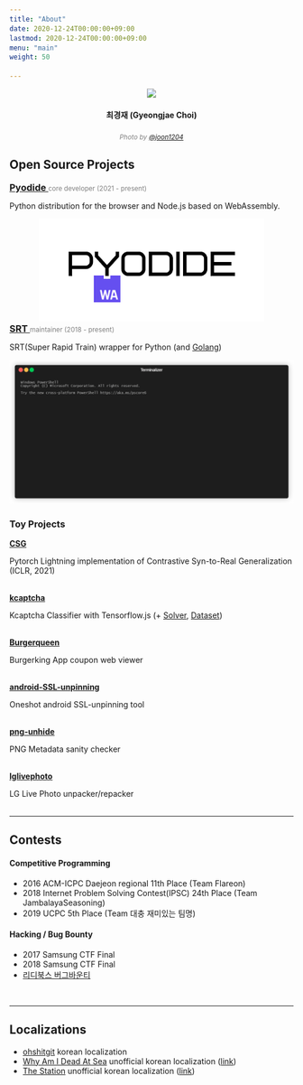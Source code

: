 ```yaml
---
title: "About"
date: 2020-12-24T00:00:00+09:00
lastmod: 2020-12-24T00:00:00+09:00
menu: "main"
weight: 50

---
```


<div style="text-align: center;">
	<div><img src="/assets/img/about/me-goodnight.jpeg" width="50%"/></div>
	<br/>
	<div>
		<strong>최경재 (Gyeongjae Choi)</strong>
	</div>
	<div style="display: flex; justify-content: center; font-size: 2rem;">
		<div style="margin: 10px 3px;">
			<a href="https://github.com/ryanking13" target="_blank">
				<i class="iconfont icon-github"></i>
			</a>
		</div>
		<div style="margin: 10px 3px;">
			<a href="https://www.linkedin.com/in/gyeongjae-choi-b259b0163" target="_blank">
				<i class="iconfont icon-linkedin"></i>
			</a>
		</div>
		<div style="margin: 10px 3px;">
			<a href="mailto:def6488@gmail.com" target="_blank">
				<i class="iconfont icon-email"></i>
			</a>
		</div>
		<div style="margin: 10px 3px;">
			<a href="https://www.slideshare.net/sihadan" target="_blank">
				<i class="iconfont icon-link"></i>
			</a>
		</div>
	</div>
	<div>
		<span style="color:grey"><small><i>Photo by <a href="https://instagram.com/joon1204">@joon1204</a></i></small></span>
	</div>
</div>

<!-- ## About me

> 대한민국 국방과학연구소에서 연구장교로 병역의 의무를 이행하고 있습니다.
> 
> 다양한 기술을 배우고 익히는 것을 좋아하고, 지식을 나누는 것을 중요하게 생각합니다.
> 
> 종종 알리고 싶은 주제에 대해 글을 씁니다. 또 흥미로운 글을 가끔 번역합니다.
>  -->

<!-- ## 👔 Work Experience

---

- **[Agency for Defense Development(국방과학연구소)](http://www.add.re.kr/)** <span style="color:grey"><small>2020.06 ~ </small></span>
	- Research Officer (과학기술전문사관)

- **[Multicampus](http://www.multicampus.com/)** <span style="color:grey"><small>2019 ~ 2020</small></span>
	- SSAFY(삼성 청년 SW 아카데미) Research Assistant

- **[Soteria Systems](http://www.soteria-sys.com/)** <span style="color:grey"><small>2018 ~ 2020</small></span>
	- Research Engineer <span style="color:grey"><small>2019 ~ 2020</small></span>
	- Intern <span style="color:grey"><small>2018 ~ 2018</small></span>
	

- **[Network Convergence & Security Lab](http://mmlab.snu.ac.kr/)** <span style="color:grey"><small>2018 ~ 2018</small></span>
	- Intern
	- _"[maTLS: How to Make TLS middlebox-aware?](https://www.ndss-symposium.org/wp-content/uploads/2019/02/ndss2019_01B-6_Lee_paper.pdf)"_
	  - <small>Hyunwoo Lee, Zachary Smith, Junghwan Lim, _**Gyeongjae Choi**_, Selin Chun, and Ted "Taekyoung" Kwon, accepted in Proceedings of the Network and Distributed System Security Symposium (**NDSS '19**), San Diego, USA, February 2019.</small>
	- _"[Toward Trustworthy Middlebox-aware Secure Architecture](https://cdn.codeground.org/nsr/downloads/sstf_2019/SSTF2019%20OTT_Defense_Hyunwoo_Lee.pdf)"_
		- <small>Hyunwoo Lee, Junghwan Lim, _**Gyeongjae Choi**_, Selin Chun</small>
		- <small>**Best Research Prize**, 2019 Samsung Security Tech Forum 2019 Open Tech Talk </small>


- **[Seoul Nat'l University CSE](https://cse.snu.ac.kr/en)** <span style="color:grey"><small>2015 ~ 2019</small></span>
	- Undergraduate
	- [Guardian](https://cse.snu.ac.kr/en/student-club/guardian) (Computer Security Forum)
		- Vice president <span style="color:grey"><small>2016 ~ 2017</small></span>
		- [Malware Analysis Study](https://github.com/GuardianSNUMalwareLab) manager <span style="color:grey"><small>2017 ~ 2018</small></span>
		- [GuardianCTF 2018](https://github.com/Guardian-SNU/ctf2018-writeups) Web hacking course manager

<br/> -->

## Open Source Projects 

<!-- ---

<div style="text-align: center;">
	<span><b>Curated Projects</b></span>
</div>

--- -->


<div style="display: inline;">
	<h3 style="display: inline;">
		<a href="https://github.com/pyodide/pyodide" target="_blank">
			Pyodide
			<!-- <i class="iconfont icon-github"></i> -->
		</a>
	</h3>
	<span style="color:grey"><small>core developer (2021 - present)</small></span>
</div>

Python distribution for the browser and Node.js based on WebAssembly.

<div style="text-align: center;">
	<div><img src="https://github.com/pyodide/pyodide/raw/main/docs/_static/img/pyodide-logo-readme.png"/></div>
</div>

<div 
style="display: inline;">
	<h3 style="display: inline;">
		<a href="https://github.com/ryanking13/SRT" target="_blank">
			SRT
			<!-- <i class="iconfont icon-github"></i> -->
		</a>
	</h3>
	<span style="color:grey"><small>maintainer (2018 - present)</small></span>
</div>

SRT(Super Rapid Train) wrapper for Python (and [Golang](https://github.com/ryanking13/go-SRT))

<div style="display: flex;">
	<!-- <div><img style="border-radius: 30%;" src="/assets/img/about/srt.png" width="250"/></div> -->
	<div><img src="https://github.com/ryanking13/go-SRT/raw/master/srt-reserve.gif"/></div>
</div>


<!-- <div style="text-align: center;">
	<br/>
	<div><img src="https://github.com/ryanking13/burgerqueen/raw/master/preview.gif" width="50%"/></div>
	<br/>
</div> -->

<!-- ---

<div style="text-align: center;">
	<span>Machine Learning</span>
</div>

--- -->

### Toy Projects 

<div style="display: inline;">
	<h4 style="display: inline;">
		<a href="https://github.com/ryanking13/CSG" target="_blank">
			CSG
			<i class="iconfont icon-github"></i>
		</a>
	</h4>
</div>

Pytorch Lightning implementation of Contrastive Syn-to-Real Generalization (ICLR, 2021)
<br/><br/>

<div style="display: inline;">
	<h4 style="display: inline;">
		<a href="https://ryanking13.github.io/kcaptcha" target="_blank">
			kcaptcha
			<i class="iconfont icon-github"></i>
		</a>
	</h4>
</div>

Kcaptcha Classifier with Tensorflow.js (+ [Solver](https://github.com/ryanking13/kcaptcha-solver), [Dataset](https://github.com/ryanking13/kcaptcha-generator))
<br/><br/>

<div style="display: inline;">
	<h4 style="display: inline;">
		<a href="https://github.com/ryanking13/burgerqueen" target="_blank">
			Burgerqueen
			<i class="iconfont icon-github"></i>
		</a>
	</h4>
</div>

Burgerking App coupon web viewer
<br/><br/>

<!-- ---

<div style="text-align: center;">
	<span>Misc</span>
</div>

--- -->

<div style="display: inline;">
	<h4 style="display: inline;">
		<a href="https://github.com/ryanking13/android-SSL-unpinning" target="_blank">
			android-SSL-unpinning
			<i class="iconfont icon-github"></i>
		</a>
	</h4>
</div>

Oneshot android SSL-unpinning tool
<br/><br/>

<!-- <div style="display: inline;">
	<h4 style="display: inline;">
		<a href="https://github.com/ryanking13/cors" target="_blank">
			cors
			<i class="iconfont icon-github"></i>
		</a>
	</h4>
</div>

Cloudflare workers based CORS proxy
<br/><br/> -->

<!-- <div style="display: inline;">
	<h4 style="display: inline;">
		<a href="https://github.com/ryanking13/oneshot-cms-deploy" target="_blank">
			Oneshot-cms-deploy
			<i class="iconfont icon-github"></i>
		</a>
	</h4>
</div>

Oneshot Docker Deployment for [CMS](http://cms-dev.github.io/)
<br/><br/> -->

<!-- <div style="display: inline;">
	<h4 style="display: inline;">
		<a href="https://github.com/ryanking13/twitter-lyric-bot" target="_blank">
			Random Lyric Bot
			<i class="iconfont icon-github"></i>
		</a>
	</h4>
</div>

Twitter Bot which posts random lyrics
<br/><br/> -->

<div style="display: inline;">
	<h4 style="display: inline;">
		<a href="https://github.com/ryanking13/png-unhide" target="_blank">
			png-unhide
			<i class="iconfont icon-github"></i>
		</a>
	</h4>
</div>

PNG Metadata sanity checker
<br/><br/>

<div style="display: inline;">
	<h4 style="display: inline;">
		<a href="https://github.com/ryanking13/lglivephoto" target="_blank">
			lglivephoto
			<i class="iconfont icon-github"></i>
		</a>
	</h4>
</div>

LG Live Photo unpacker/repacker
<br/><br/>

<!-- <div style="display: inline;">
	<h4 style="display: inline;">
		<a href="https://github.com/ryanking13/WMC-test" target="_blank">
			Working Memory Capacity Test
			<i class="iconfont icon-github"></i>
		</a>
	</h4>
</div>

작업기억용량 검사 테스트

Used for: _이새별, ["작업기억 검사의 타당화와 경계선급 지능 아동의 작업기억 특성 분석"](../assets/else/D20153202이새별.pdf), 박사학위논문_
<br/><br/> -->

---

## Contests

#### Competitive Programming

<!-- - 2013 KOI Silver Medal (Busan), Participation Prize (Korea) -->
- 2016 ACM-ICPC Daejeon regional 11th Place (Team Flareon)
- 2018 Internet Problem Solving Contest(IPSC) 24th Place (Team JambalayaSeasoning)
- 2019 UCPC 5th Place (Team 대충 재미있는 팀명)

#### Hacking / Bug Bounty

- 2017 Samsung CTF Final
- 2018 Samsung CTF Final
- [리디북스 버그바운티](https://ridi.dev/hall-of-fame#%EC%B5%9C%EA%B2%BD%EC%9E%AC)

<br/>

---
## Localizations

- [ohshitgit](https://ohshitgit.com/) korean localization
- [Why Am I Dead At Sea](http://www.whyamideadatsea.com/) unofficial korean localization ([link](https://github.com/ryanking13/WAIDAS))
- [The Station](http://thestationgame.com/) unofficial korean localization ([link](https://github.com/ryanking13/the-station-kor))